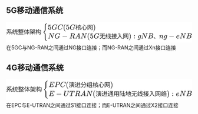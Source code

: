 ## 5G移动通信系统

![](/Image/01.svg)
在5GC与NG-RAN之间通过NG接口连接；而NG-RAN之间通过Xn接口连接

## 4G移动通信系统

![](/Image/02.svg)
在EPC与E-UTRAN之间通过S1接口连接；而E-UTRAN之间通过X2接口连接

